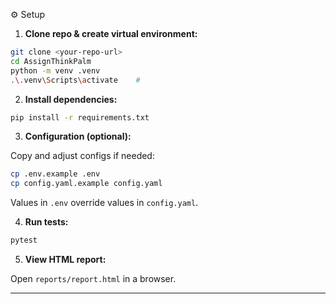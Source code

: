  ⚙️ Setup

1. **Clone repo & create virtual environment:**

```bash
git clone <your-repo-url>
cd AssignThinkPalm
python -m venv .venv
.\.venv\Scripts\activate    #
```

2. **Install dependencies:**

```bash
pip install -r requirements.txt
```

3. **Configuration (optional):**

Copy and adjust configs if needed:

```bash
cp .env.example .env
cp config.yaml.example config.yaml
```

Values in `.env` override values in `config.yaml`.

4. **Run tests:**

```bash
pytest
```

5. **View HTML report:**

Open `reports/report.html` in a browser.

---





